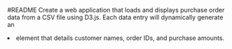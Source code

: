 #README
Create a web application that loads and displays purchase order data from a CSV file using D3.js. Each data entry will dynamically generate an <li> element that details customer names, order IDs, and purchase amounts.